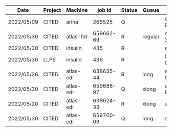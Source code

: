 |    Date    |   Project   |   Machine  |  job id  |  Status  |  Queue  |    Comment    |
| ---------- | ----------- | ---------- | -------- | -------- | ------- | ------------- |
| 2022/05/09 |   CITED     |    arina   |  265525  |     Q    |         | epoch2/run6-9 |
| 2022/05/30 |   CITED     | atlas-fdr  | 659662-69|     R    | regular | epoch4/0-3/6-9|
| 2022/05/30 |   CITED     |  insulin   |    435   |     R    |         | epoch4/run5   |
| 2022/05/30 |    LLPS     |  insulin   |    436   |     R    |         | GSY L=20 C=2.5|
| 2022/05/26 |   CITED     | atlas-edr  | 638635-44|     R    |  long   | epoch5/run0-9 |
| 2022/05/30 |   CITED     | atlas-edr  | 659688-97|     Q    |  xlong  | epoch5/run0-9 |
| 2022/05/20 |   CITED     | atlas-edr  | 638624-33|     R    |  xlong  | epoch5/run10s |
| 2022/05/30 |   CITED     | atlas-edr  | 659700-09|     Q    |  long   | epoch5/run10s |
